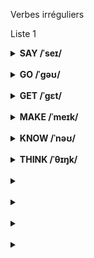 Verbes irréguliers

Liste 1

<details>
  <summary>
  <strong>
  SAY /ˈseɪ/
  </strong>
  </summary>
  <strong>
  SAID, SAID /ˈsɛd/ : dire, déclarer
  </strong>
  <i>
  <br/>take any number, say, eight : prenons n'importe que nombre au harsard, par exemple huit
  <br/>there were, say, fifteen people present : il y avait à peu près quinze personnes
  <br/>have no say in: ne pas avoir son mot à dire 
  </i>
</details>

<br/>

<details>
  <summary>
<strong>
GO /ˈgəʊ/
</strong>
  </summary>
  <strong>
WENT, GONE : aller, partir, se déplacer, se passer
  </strong>
  <i>
  <br/>I have to go : il faut que j'y aille
  <br/> can I have a go at it/give it a go? : je peux essayer?
  <br/>the car was going at full speed : la voiture roulait à pleine vitesse
  <br/>the meeting went well : la réunion s'est bien passé
  <br/>phrasal verbs : go about, go along, go on, go under etc
  </i>
</details>

<br/>

<details>
  <summary>
	<strong>
GET /ˈgɛt/
  </strong>
  </summary>
  <strong>
GOT, GOT, GOT or gotten (US only) : obtenir, avoir, trouver...
  </strong>
  <i>
  <br/>I got a message: j'ai reçu un message
  <br/>I got a ticket: je me suis pris une contravention
  <br/>I'll get another cup: je vais chercher une autre tasse
  <br/>I'll get it done : je vais le faire faire
  <br/>etc
  </i>
</details>

<br/>

<details>
  <summary>
  <strong>
 MAKE /ˈmeɪk/
  </strong>
  </summary>
  <strong>
MADE, MADE : faire, fabriquer, confectionner
  </strong>
  <i>
  <br/>Make a decision : prendre une décision
  <br/>Don't make a fuss : ne fais pas tant d'histoires
  <br/>You won't make me eat that: hors de question que tu me fasses manger ça.
  <br/>He makes $50.000 a year : il gagne...
  </i>
</details>
<br/>

<details>
  <summary>
<strong>
KNOW /ˈnəʊ/
</strong>
  </summary>
  <strong>
  KNEW, KNOWN : connaître, savoir
  </strong>
  <i>
  <br/>as far as I know, for all I know : pour autant que je sache
  <br/>as you know : comme tu le sais
  <br/>let me know: tiens-moi au courant
  <br/>he know his stuff : il s'y connait
  </i>
</details>
<br/>

<details>
  <summary>
<strong>
THINK	/ˈθɪŋk/
</strong>
  </summary>
  <strong>
  THOUGHT, THOUGHT : penser, croire
  </strong>
  <i>
  <br/>I'm thinking of going: je pense aller
  <br/>Don't even think about it : n'y pense même pas !
  <br/>
  </i>
</details>
<br/>



<details>
  <summary>
<strong>

</strong>
  </summary>
  <strong>
  
  </strong>
  <i>
  <br/>
  <br/>
  <br/>
  </i>
</details>
<br/>



<details>
  <summary>
<strong>

</strong>
  </summary>
  <strong>
  
  </strong>
  <i>
  <br/>
  <br/>
  <br/>
  </i>
</details>
<br/>



<details>
  <summary>
<strong>

</strong>
  </summary>
  <strong>
  
  </strong>
  <i>
  <br/>
  <br/>
  <br/>
  </i>
</details>
<br/>



<details>
  <summary>
<strong>

</strong>
  </summary>
  <strong>
  
  </strong>
  <i>
  <br/>
  <br/>
  <br/>
  </i>
</details>
<br/>



